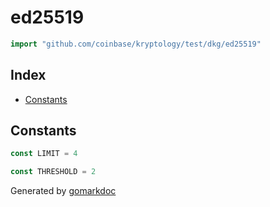 <!-- Code generated by gomarkdoc. DO NOT EDIT -->

# ed25519

```go
import "github.com/coinbase/kryptology/test/dkg/ed25519"
```

## Index

- [Constants](<#constants>)


## Constants

```go
const LIMIT = 4
```

```go
const THRESHOLD = 2
```



Generated by [gomarkdoc](<https://github.com/princjef/gomarkdoc>)
